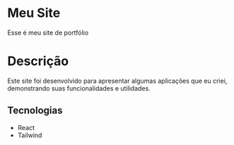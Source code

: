 # Meu Site
  Esse é meu site de portfólio 

# Descrição 
  Este site foi desenvolvido para apresentar algumas aplicações que eu criei, demonstrando suas funcionalidades e utilidades.

## Tecnologias
- React
- Tailwind

  

